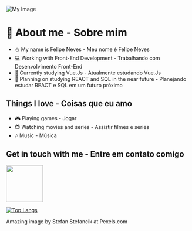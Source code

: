 ![My Image](pexels-stefan-stefancik.jpg)
# 📖 About me - Sobre mim
- ⛄ My name is Felipe Neves - Meu nome é Felipe Neves
- 💻 Working with Front-End Development - Trabalhando com Desenvolvimento Front-End
- 🌱 Currently studying Vue.Js - Atualmente estudando Vue.Js
- 📑 Planning on studying REACT and SQL in the near future - Planejando estudar REACT e SQL em um futuro próximo

## Things I love - Coisas que eu amo
- 🎮 Playing games - Jogar 
- 📺 Watching movies and series - Assistir filmes e séries
- 🎶 Music - Música

## Get in touch with me - Entre em contato comigo
[<img width="100px" src="https://img.shields.io/badge/LinkedIn-0077B5?style=for-the-badge&logo=linkedin&logoColor=white"/>][linkedin]

[![Top Langs](https://github-readme-stats.vercel.app/api/top-langs/?username=anuraghazra&layout=compact)](https://github.com/anuraghazra/github-readme-stats)

[linkedin]: https://www.linkedin.com/in/felipe-rodolfo-ribeiro-das-neves-485361183/


<!--
**SnowySnoww/SnowySnoww** is a ✨ _special_ ✨ repository because its `README.md` (this file) appears on your GitHub profile.

Here are some ideas to get you started:

- 🔭 I’m currently working on ...
- 🌱 I’m currently learning ...
- 👯 I’m looking to collaborate on ...
- 🤔 I’m looking for help with ...
- 💬 Ask me about ...
- 📫 How to reach me: ...
- 😄 Pronouns: ...
- ⚡ Fun fact: ...
-->

Amazing image by Stefan Stefancik at Pexels.com
